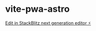 # vite-pwa-astro

[Edit in StackBlitz next generation editor ⚡️](https://stackblitz.com/~/github.com/MagickSpace/vite-pwa-astro)